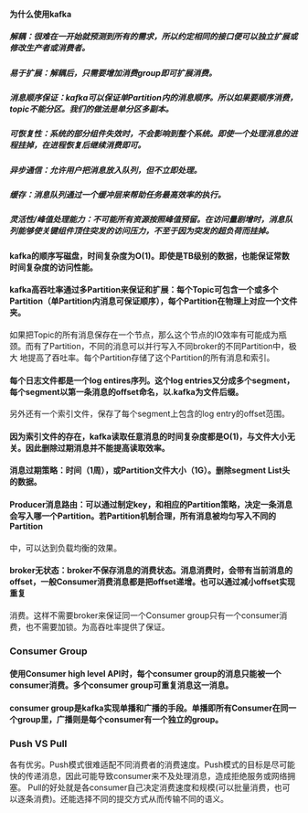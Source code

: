 #### 为什么使用kafka
##### 解耦：很难在一开始就预测到所有的需求，所以约定相同的接口便可以独立扩展或修改生产者或消费者。
##### 易于扩展：解耦后，只需要增加消费group即可扩展消费。
##### 消息顺序保证：kafka可以保证单Partition内的消息顺序。所以如果要顺序消费，topic不能分区。我们的做法是单分区多副本。
##### 可恢复性：系统的部分组件失效时，不会影响到整个系统。即使一个处理消息的进程挂掉，在进程恢复后继续消费即可。
##### 异步通信：允许用户把消息放入队列，但不立即处理。
##### 缓存：消息队列通过一个缓冲层来帮助任务最高效率的执行。
##### 灵活性/峰值处理能力：不可能所有资源按照峰值预留。在访问量剧增时，消息队列能够使关键组件顶住突发的访问压力，不至于因为突发的超负荷而挂掉。


#### kafka的顺序写磁盘，时间复杂度为O(1)。即使是TB级别的数据，也能保证常数时间复杂度的访问性能。

#### kafka高吞吐率通过多Partition来保证和扩展：每个Topic可包含一个或多个Partition（单Partition内消息可保证顺序），每个Partition在物理上对应一个文件夹。
如果把Topic的所有消息保存在一个节点，那么这个节点的IO效率有可能成为瓶颈。而有了Partition，不同的消息可以并行写入不同broker的不同Partition中，极大
地提高了吞吐率。每个Partition存储了这个Partition的所有消息和索引。

#### 每个日志文件都是一个log entires序列。这个log entries又分成多个segment，每个segment以第一条消息的offset命名，以.kafka为文件后缀。
另外还有一个索引文件，保存了每个segment上包含的log entry的offset范围。

#### 因为索引文件的存在，kafka读取任意消息的时间复杂度都是O(1)，与文件大小无关。因此删除过期消息并不能提高读取效率。

#### 消息过期策略：时间（1周），或Partition文件大小（1G）。删除segment List头的数据。

#### Producer消息路由：可以通过制定key，和相应的Partition策略，决定一条消息会写入哪一个Partition。若Partition机制合理，所有消息被均匀写入不同的Partition
中，可以达到负载均衡的效果。

#### broker无状态：broker不保存消息的消费状态。消息消费时，会带有当前消息的offset，一般Consumer消费消息都是把offset递增。也可以通过减小offset实现重复
消费。这样不需要broker来保证同一个Consumer group只有一个consumer消费，也不需要加锁。为高吞吐率提供了保证。


### Consumer Group
#### 使用Consumer high level API时，每个consumer group的消息只能被一个consumer消费。多个consumer group可重复消息这一消息。

#### consumer group是kafka实现单播和广播的手段。单播即所有Consumer在同一个group里，广播则是每个consumer有一个独立的group。

### Push VS Pull
各有优劣。Push模式很难适配不同消费者的消费速度。Push模式的目标是尽可能快的传递消息，因此可能导致consumer来不及处理消息，造成拒绝服务或网络拥塞。
Pull的好处就是各consumer自己决定消费速度和规模(可以批量消费，也可以逐条消费)。还能选择不同的提交方式从而传输不同的语义。
